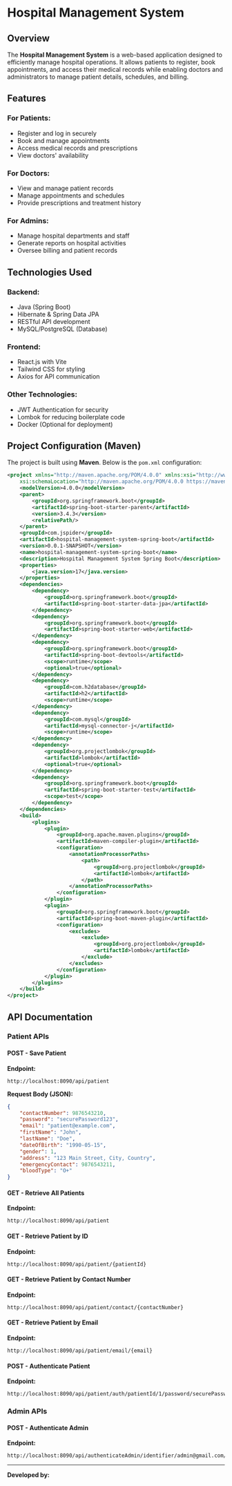 # Hospital Management System

## Overview

The **Hospital Management System** is a web-based application designed to efficiently manage hospital operations. It allows patients to register, book appointments, and access their medical records while enabling doctors and administrators to manage patient details, schedules, and billing.

## Features

### **For Patients:**
- Register and log in securely
- Book and manage appointments
- Access medical records and prescriptions
- View doctors' availability

### **For Doctors:**
- View and manage patient records
- Manage appointments and schedules
- Provide prescriptions and treatment history

### **For Admins:**
- Manage hospital departments and staff
- Generate reports on hospital activities
- Oversee billing and patient records

## Technologies Used

### **Backend:**
- Java (Spring Boot)
- Hibernate & Spring Data JPA
- RESTful API development
- MySQL/PostgreSQL (Database)

### **Frontend:**
- React.js with Vite
- Tailwind CSS for styling
- Axios for API communication

### **Other Technologies:**
- JWT Authentication for security
- Lombok for reducing boilerplate code
- Docker (Optional for deployment)

## Project Configuration (Maven)

The project is built using **Maven**. Below is the `pom.xml` configuration:

```xml
<project xmlns="http://maven.apache.org/POM/4.0.0" xmlns:xsi="http://www.w3.org/2001/XMLSchema-instance"
    xsi:schemaLocation="http://maven.apache.org/POM/4.0.0 https://maven.apache.org/xsd/maven-4.0.0.xsd">
    <modelVersion>4.0.0</modelVersion>
    <parent>
        <groupId>org.springframework.boot</groupId>
        <artifactId>spring-boot-starter-parent</artifactId>
        <version>3.4.3</version>
        <relativePath/>
    </parent>
    <groupId>com.jspider</groupId>
    <artifactId>hospital-management-system-spring-boot</artifactId>
    <version>0.0.1-SNAPSHOT</version>
    <name>hospital-management-system-spring-boot</name>
    <description>Hospital Management System Spring Boot</description>
    <properties>
        <java.version>17</java.version>
    </properties>
    <dependencies>
        <dependency>
            <groupId>org.springframework.boot</groupId>
            <artifactId>spring-boot-starter-data-jpa</artifactId>
        </dependency>
        <dependency>
            <groupId>org.springframework.boot</groupId>
            <artifactId>spring-boot-starter-web</artifactId>
        </dependency>
        <dependency>
            <groupId>org.springframework.boot</groupId>
            <artifactId>spring-boot-devtools</artifactId>
            <scope>runtime</scope>
            <optional>true</optional>
        </dependency>
        <dependency>
            <groupId>com.h2database</groupId>
            <artifactId>h2</artifactId>
            <scope>runtime</scope>
        </dependency>
        <dependency>
            <groupId>com.mysql</groupId>
            <artifactId>mysql-connector-j</artifactId>
            <scope>runtime</scope>
        </dependency>
        <dependency>
            <groupId>org.projectlombok</groupId>
            <artifactId>lombok</artifactId>
            <optional>true</optional>
        </dependency>
        <dependency>
            <groupId>org.springframework.boot</groupId>
            <artifactId>spring-boot-starter-test</artifactId>
            <scope>test</scope>
        </dependency>
    </dependencies>
    <build>
        <plugins>
            <plugin>
                <groupId>org.apache.maven.plugins</groupId>
                <artifactId>maven-compiler-plugin</artifactId>
                <configuration>
                    <annotationProcessorPaths>
                        <path>
                            <groupId>org.projectlombok</groupId>
                            <artifactId>lombok</artifactId>
                        </path>
                    </annotationProcessorPaths>
                </configuration>
            </plugin>
            <plugin>
                <groupId>org.springframework.boot</groupId>
                <artifactId>spring-boot-maven-plugin</artifactId>
                <configuration>
                    <excludes>
                        <exclude>
                            <groupId>org.projectlombok</groupId>
                            <artifactId>lombok</artifactId>
                        </exclude>
                    </excludes>
                </configuration>
            </plugin>
        </plugins>
    </build>
</project>
```

## API Documentation

### **Patient APIs**

#### **POST - Save Patient**
**Endpoint:**
```
http://localhost:8090/api/patient
```

**Request Body (JSON):**
```json
{
    "contactNumber": 9876543210,
    "password": "securePassword123",
    "email": "patient@example.com",
    "firstName": "John",
    "lastName": "Doe",
    "dateOfBirth": "1990-05-15",
    "gender": 1,
    "address": "123 Main Street, City, Country",
    "emergencyContact": 9876543211,
    "bloodType": "O+"
}
```

#### **GET - Retrieve All Patients**
**Endpoint:**
```
http://localhost:8090/api/patient
```

#### **GET - Retrieve Patient by ID**
**Endpoint:**
```
http://localhost:8090/api/patient/{patientId}
```

#### **GET - Retrieve Patient by Contact Number**
**Endpoint:**
```
http://localhost:8090/api/patient/contact/{contactNumber}
```

#### **GET - Retrieve Patient by Email**
**Endpoint:**
```
http://localhost:8090/api/patient/email/{email}
```

#### **POST - Authenticate Patient**
**Endpoint:**
```
http://localhost:8090/api/patient/auth/patientId/1/password/securePassword123
```

### **Admin APIs**

#### **POST - Authenticate Admin**
**Endpoint:**
```
http://localhost:8090/api/authenticateAdmin/identifier/admin@gmail.com/password/admin123
```

---

**Developed by:**

